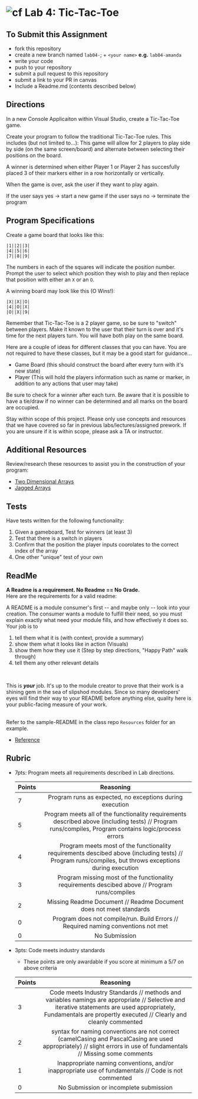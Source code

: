 ![cf](http://i.imgur.com/7v5ASc8.png) Lab 4: Tic-Tac-Toe
=====================================

## To Submit this Assignment
- fork this repository
- create a new branch named `lab04-`; + `<your name>` **e.g.** `lab04-amanda`
- write your code
- push to your repository
- submit a pull request to this repository
- submit a link to your PR in canvas
- Include a Readme.md (contents described below)

## Directions
In a new Console Applicaiton within Visual Studio, create a Tic-Tac-Toe game. 

Create your program to follow the traditional Tic-Tac-Toe rules. This includes (but not limited to...):
This game will allow for 2 players to play side by side (on the same screen/board) and alternate
between selecting their positions on the board. 

A winner is determined when either Player 1 or Player 2 has succesfully placed 3 of their markers either in a row
horizontally or vertically. 

When the game is over, ask the user if they want to play again. 

If the user says yes -> start a new game
if the user says no -> terminate the program

## Program Specifications
Create a game board that looks like this:

```
|1||2||3|
|4||5||6|
|7||8||9|

```
The numbers in each of the squares will indicate the position number. Prompt the user to select which position they wish to 
play and then replace that position with either an `X` or an `O`.

A winning board may look like this (O Wins!):

```
|X||X||O|
|4||O||X|
|O||X||9|
```
Remember that Tic-Tac-Toe is a 2 player game, so be sure to "switch" between players. Make it known to the user that
their turn is over and it's time for the next players turn. You will have both play on the same board. 

 Here are a couple of ideas for different classes that you can have. You are not required to have these classes, but it may be a good start for guidance...
- Game Board (this should construct the board after every turn with it's new state)
- Player (This will hold the players information such as name or marker, in addition to any actions that user may take)

Be sure to check for a winner after each turn. Be aware that it is possible to have a tie/draw if no winner can be determined and all 
marks on the board are occupied. 

Stay within scope of this project. Please only use concepts and resources that we have covered so far in previous labs/lectures/assigned prework. 
If you are unsure if it is within scope, please ask a TA or instructor.

## Additional Resources
Review/research these resources to assist you in the construction of your program:

- [Two Dimensional Arrays](https://docs.microsoft.com/en-us/dotnet/csharp/programming-guide/arrays/multidimensional-arrays)
- [Jagged Arrays](https://docs.microsoft.com/en-us/dotnet/csharp/programming-guide/arrays/jagged-arrays)

## Tests
Have tests written for the following functionality:
1. Given a gameboard, Test for winners (at least 3)
2. Test that there is a switch in players
3. Confirm that the position the player inputs coorolates to the correct index of the array
4. One other "unique" test of your own

## ReadMe

**A Readme is a requirement. No Readme == No Grade.** <br /> 
Here are the requirements for a valid readme: <br />

A README is a module consumer's first -- and maybe only -- look into your creation. The consumer wants a module to fulfill their need, so you must explain exactly what need your module fills, and how effectively it does so.
<br />
Your job is to

1. tell them what it is (with context, provide a summary)
2. show them what it looks like in action (Visuals)
3. show them how they use it (Step by step directions, "Happy Path" walk through)
4. tell them any other relevant details
<br />

This is ***your*** job. It's up to the module creator to prove that their work is a shining gem in the sea of slipshod modules. Since so many developers' eyes will find their way to your README before anything else, quality here is your public-facing measure of your work.

<br /> Refer to the sample-README in the class repo `Resources` folder for an example. 
- [Reference](https://github.com/noffle/art-of-readme)

## Rubric
- 7pts: Program meets all requirements described in Lab directions.

	Points  | Reasoning | 
	 ------------ | :-----------: | 
	7       | Program runs as expected, no exceptions during execution |
	5       | Program meets all of the  functionality requirements described above (including tests) // Program runs/compiles, Program contains logic/process errors|
	4       | Program meets most of the functionality requirements descibed above (including tests)  // Program runs/compiles, but throws exceptions during execution |
	3       | Program missing most of the functionality requirements descibed above // Program runs/compiles |
	2       | Missing Readme Document // Readme Document does not meet standards |
	0       | Program does not compile/run. Build Errors // Required naming conventions not met |
	0       | No Submission |

- 3pts: Code meets industry standards
	- These points are only awardable if you score at minimum a 5/7 on above criteria

	Points  | Reasoning | 
	 ------------ | :-----------: | 
	3       | Code meets Industry Standards // methods and variables namings are appropriate // Selective and iterative statements are used appropriately, Fundamentals are propertly executed // Clearly and cleanly commented |
	2       | syntax for naming conventions are not correct (camelCasing and PascalCasing are used appropriately) // slight errors in use of fundamentals // Missing some comments |
	1       | Inappropriate naming conventions, and/or inappropriate use of fundamentals // Code is not commented  |
	0       | No Submission or incomplete submission |
